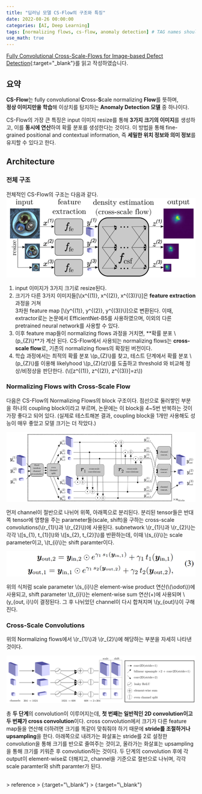 ```yaml
---
title: "딥러닝 모델 CS-Flow의 구조와 특징"
date: 2022-08-26 00:00:00
categories: [AI, Deep Learning]
tags: [normalizing flows, cs-flow, anomaly detection] # TAG names should always be lowercase
use_math: true
---
```


[Fully Convolutional Cross-Scale-Flows for Image-based Defect Detection](https://arxiv.org/pdf/2110.02855.pdf){:target="\_blank"}를 읽고 작성하였습니다.

## 요약

**CS-Flow**는 fully convolutional **C**ross-**S**cale normalizing **Flow**를 뜻하며,  
**정상 이미지만을 학습**해 이상치를 탐지하는 **Anomaly Detection 모델** 중 하나이다.

CS-Flow의 가장 큰 특징은 input 이미지 resize를 통해 **3가지 크기의 이미지**를 생성하고, 이를 **동시에 연산**하여 확률 분포를 생성한다는 것이다. 이 방법을 통해 fine-grained positional and contextual information, 즉 **세밀한 위치 정보와 의미 정보**를 유지할 수 있다고 한다.

## Architecture

### 전체 구조

전체적인 CS-Flow의 구조는 다음과 같다.
<img src="/assets/img/cs-flow1.png" alt="architecture of csflow">

1. input 이미지가 3가지 크기로 resize된다.
2. 크기가 다른 3가지 이미지들[\\(x^{(1)}, x^{(2)}, x^{(3)}\\)]은 **feature extraction** 과정을 거쳐  
   3차원 feature map [\\(y^{(1)}, y^{(2)}, y^{(3)}\\)]으로 변환된다.
   이때, extractor로는 논문에서 EfficientNet-B5를 사용하였으며, 이외의 다른 pretrained neural network를 사용할 수 있다.
3. 이후 feature map들이 normalizing flows 과정을 거치면, **확률 분포 \\(p\_{Z}\\)**가 계산 된다. CS-Flow에서 사용되는 normalizing flows는 **cross-scale flow**로, 기존의 normalizing flows의 확장된 버전이다.
4. 학습 과정에서는 최적의 확률 분포 \\(p\_{Z}\\)를 찾고, 테스트 단계에서 확률 분포 \\(p\_{Z}\\)를 이용해 likelyhood \\(p\_{Z}\(z\)\\)를 도출하고 threshold 와 비교해 정상/비정상을 판단한다. (\\([z^{(1)}, z^{(2)}, z^{(3)}]=z\\))

### Normalizing Flows with Cross-Scale Flow

다음은 CS-Flow의 Normalizing Flows의 block 구조이다. 점선으로 둘러쌓인 부분을 하나의 coupling block이라고 부르며, 논문에는 이 block을 4~5번 반복하는 것이 가장 좋다고 되어 있다.
(실제로 테스트해본 결과, coupling block을 1개만 사용해도 성능이 매우 좋았고 모델 크기는 더 작았다.)

<img src="/assets/img/cs-flow2.png" alt="detailed architecture of csflow">

먼저 channel이 절반으로 나뉘어 위쪽, 아래쪽으로 분리된다. 분리된 tensor들은 반대쪽 tensor에 영향을 주는 parameter들(scale, shift)을 구하는 cross-scale convolutions(\\(r\_{1}\\)과 \\(r\_{2}\\))에 사용된다. subnetwork \\(r\_{1}\\)과 \\(r\_{2}\\)는 각각 \\([s_{1}, t_{1}]\\)와 \\([s_{2}, t_{2}]\\)를 반환하는데, 이때 \\(s\_{i}\\)는 scale parameter이고, \\(t\_{i}\\)는 shift paramter이다.

<img src="/assets/img/cs-flow3.png" alt="formula">

위의 식처럼 scale parameter \\(s\_{i}\\)은 element-wise product 연산(\\(\odot\\))에 사용되고, shift parameter \\(t\_{i}\\)는 element-wise sum 연산(+)에 사용되며 \\(y\_{out, i}\\)이 결정된다. 그 후 나뉘었던 channel이 다시 합쳐지며 \\(y\_{out}\\)이 구해진다.

### Cross-Scale Convolutions

위의 Normalizing flows에서 \\(r\_{1}\\)과 \\(r\_{2}\\)에 해당하는 부분을 자세히 나타낸 것이다.

<img src="/assets/img/cs-flow4.png" alt="detailed convolution steps">

총 **두 단계**의 convolution이 이루어지는데, **첫 번째는 일반적인 2D convolution이고 두 번째가 cross convolution**이다. cross convolution에서 크기가 다른 feature map들을 연산해 더하려면 크기를 똑같이 맞춰줘야 하기 때문에 **stride를 조절하거나 upsampling**을 한다. 아래쪽으로 내려가는 화살표는 stride를 2로 설정한 convolution을 통해 크기를 반으로 줄여주는 것이고, 올라가는 화살표는 upsampling을 통해 크기를 키워준 후 convolution하는 것이다. 두 단계의 convolution 후에 각 output이 element-wise로 더해지고, channel을 기준으로 절반으로 나뉘며, 각각 scale paramter와 shift paramter가 된다.

<br/>
> reference  
> <https://github.com/marco-rudolph/cs-flow>{:target="\_blank"}  
> <https://arxiv.org/pdf/2110.02855.pdf>{:target="\_blank"}

